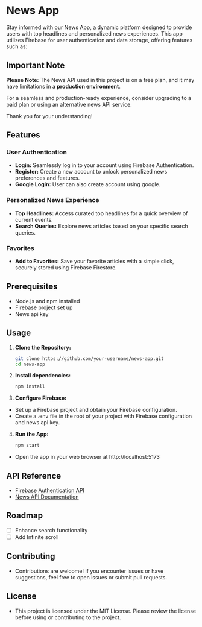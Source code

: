 # News App

Stay informed with our News App, a dynamic platform designed to provide users with top headlines and personalized news experiences. This app utilizes Firebase for user authentication and data storage, offering features such as:

## Important Note

**Please Note:** The News API used in this project is on a free plan, and it may have limitations in a **production environment**.

For a seamless and production-ready experience, consider upgrading to a paid plan or using an alternative news API service.

Thank you for your understanding!


## Features

### User Authentication

- **Login:** Seamlessly log in to your account using Firebase Authentication.
- **Register:** Create a new account to unlock personalized news preferences and features.
- **Google Login:** User can also create account using google.

### Personalized News Experience

- **Top Headlines:** Access curated top headlines for a quick overview of current events.
- **Search Queries:** Explore news articles based on your specific search queries.

### Favorites

- **Add to Favorites:** Save your favorite articles with a simple click, securely stored using Firebase Firestore.

## Prerequisites

- Node.js and npm installed
- Firebase project set up
- News api key

## Usage

1. **Clone the Repository:**
   ```bash
   git clone https://github.com/your-username/news-app.git
   cd news-app
   ```

2. **Install dependencies:**
   ```bash
   npm install
   ```

3. **Configure Firebase:**
- Set up a Firebase project and obtain your Firebase configuration.
- Create a .env file in the root of your project with Firebase configuration and news api key.

4. **Run the App:**
   ```bash
   npm start
   ```

- Open the app in your web browser at http://localhost:5173


## API Reference

- [Firebase Authentication API](https://firebase.google.com/docs/auth)
- [News API Documentation](https://newsapi.org/docs/endpoints/everything)

## Roadmap

- [ ]  Enhance search functionality
- [ ]  Add Infinite scroll

## Contributing

- Contributions are welcome! If you encounter issues or have suggestions, feel free to open issues or submit pull requests.

## License

- This project is licensed under the MIT License. Please review the license before using or contributing to the project.